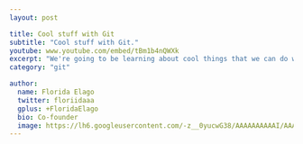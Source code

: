 ```yaml
---
layout: post

title: Cool stuff with Git
subtitle: "Cool stuff with Git."
youtube: www.youtube.com/embed/tBm1b4nQWXk
excerpt: "We're going to be learning about cool things that we can do with Git and Github"
category: "git"

author:
  name: Florida Elago
  twitter: floriidaaa
  gplus: +FloridaElago
  bio: Co-founder
  image: https://lh6.googleusercontent.com/-z__0yucwG38/AAAAAAAAAAI/AAAAAAAAJ_A/qDY5dtCZ4zo/s120-c/photo.jpg
---
```


<script async class="speakerdeck-embed" data-id="02e036909a5e01312ce96e104d561c21" data-ratio="1.77777777777778" src="//speakerdeck.com/assets/embed.js"></script>